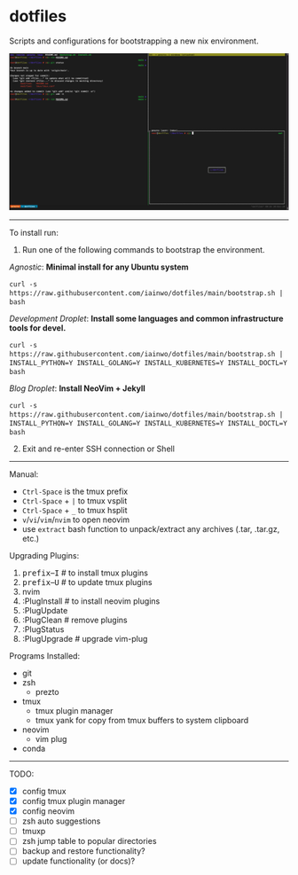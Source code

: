 # dotfiles

Scripts and configurations for bootstrapping a new nix environment.

![Terminal](./assets/terminal.png)

___

To install run:

1. Run one of the following commands to bootstrap the environment.

_Agnostic_: __Minimal install for any Ubuntu system__
```
curl -s https://raw.githubusercontent.com/iainwo/dotfiles/main/bootstrap.sh | bash
```

_Development Droplet_: __Install some languages and common infrastructure tools for devel.__

```
curl -s https://raw.githubusercontent.com/iainwo/dotfiles/main/bootstrap.sh | INSTALL_PYTHON=Y INSTALL_GOLANG=Y INSTALL_KUBERNETES=Y INSTALL_DOCTL=Y bash
```

_Blog Droplet_: __Install NeoVim + Jekyll__
```
curl -s https://raw.githubusercontent.com/iainwo/dotfiles/main/bootstrap.sh | INSTALL_PYTHON=Y INSTALL_GOLANG=Y INSTALL_KUBERNETES=Y INSTALL_DOCTL=Y bash
```

2. Exit and re-enter SSH connection or Shell

___

Manual:

- `Ctrl-Space` is the tmux prefix
- `Ctrl-Space` + `|` to tmux vsplit 
- `Ctrl-Space` + `_` to tmux hsplit 
- `v`/`vi`/`vim`/`nvim` to open neovim
- use `extract` bash function to unpack/extract any archives (.tar, .tar.gz, etc.)

Upgrading Plugins:

1. <kbd>prefix</kbd>–<kbd>I</kbd> # to install tmux plugins
2. <kbd>prefix</kbd>–<kbd>U</kbd> # to update tmux plugins
3. nvim
  1. :PlugInstall # to install neovim plugins
  2. :PlugUpdate
  3. :PlugClean # remove plugins
  4. :PlugStatus
  5. :PlugUpgrade # upgrade vim-plug

Programs Installed:

- git
- zsh
  - prezto
- tmux
  - tmux plugin manager
  - tmux yank for copy from tmux buffers to system clipboard
- neovim
  - vim plug
- conda

___

TODO:

- [x] config tmux
- [x] config tmux plugin manager
- [x] config neovim
- [ ] zsh auto suggestions
- [ ] tmuxp
- [ ] zsh jump table to popular directories
- [ ] backup and restore functionality?
- [ ] update functionality (or docs)?
